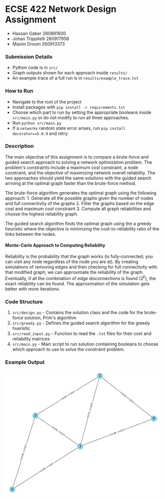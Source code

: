 # ECSE 422 Network Design Assignment

- Hassan Gaber 260891600
- Johan Trippitelli 260917958
- Maxim Drouin 260913373

### Submission Details
- Python code is in `src/`
- Graph outputs shown for each approach inside `results/`
- An example trace of a full run is in `results/example_trace.txt`

### How to Run

- Navigate to the root of the project
- Install packages with `pip install -r requirements.txt`
- Choose which part to run by setting the appropriate booleans inside `src/main.py` or do not modify to run all three approaches.
- Run `python src/main.py`
- If a `networkx` random state error arises, run `pip install decorator==5.0.9` and retry.


### Description

The main objective of this assignment is to compare a brute-force and guided search approach to solving a network optimization problem. The problem's constraints include a maximum cost constraint, a node constraint, and the objective of maximizing network overall reliability. The two approaches should yield the same solutions with the guided search arriving at the optimal graph faster than the brute-force method.

The brute-force algorithm generates the optimal graph using the following approach: 1. Generate all the possible graphs given the number of nodes and full connectivity of the graphs 2. Filter the graphs based on the edge cost and maximum cost constraint 3. Compute all graph reliabilities and choose the highest reliability graph.

The guided search algorithm finds the optimal graph using the a greedy heuristic where the objective is minimizing the cost-to-reliability ratio of the links between the nodes.

#### Monte-Carlo Approach to Computing Reliability

Reliability is the probability that the graph works (is fully-connected; you can visit any node regardless of the node you are at). By creating simulations of removing edges and then checking for full connectivity with that modified graph, we can approximate the reliability of the graph. Eventually, if all the combination of edge disconnections is found ($2^{E}$), the exact reliability can be found. The approximation of the simulation gets better with more iterations. 

### Code Structure

1. `src/design.py` - Contains the solution class and the code for the brute-force solution, Prim's algorithm
2. `src/greedy.py` - Defines the guided search algorithm for the greedy hueristic
3. `src/read_input.py` - Function to read the `.txt` files for their cost and reliability matrices
4. `src/main.py` - Main script to run solution containing booleans to choose which approach to use to solve the constraint problem.

### Example Output

![Optimal graph given 6 nodes with cost constraint equal to 65](results/greedy/graph_6_max_cost=85_c=80.0_r=0.9951.jpg)
